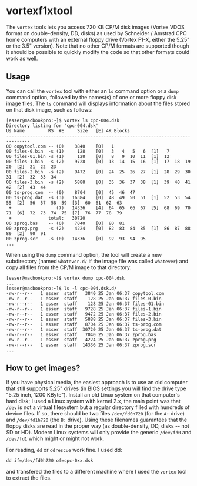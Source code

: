 # vortexf1xtool
The `vortex` tools lets you access 720 KB CP/M disk images (Vortex VDOS format on double-density, DD, disks) as used by Schneider / Amstrad CPC home computers with an external floppy drive (Vortex F1-X, either the 5.25" or the 3.5" version). Note that no other CP/M formats are supported though it should be possible to quickly modify the code so that other formats could work as well.

## Usage

You can call the `vortex` tool with either an `ls` command option or a `dump` command option, followed by the names(s) of one or more floppy disk image files. The `ls` command will displays information about the files stored on that disk image, such as follows:

```
[esser@macbookpro:~]$ vortex ls cpc-004.dsk 
Directory listing for 'cpc-004.dsk'
Us Name         RS  #E     Size   [E] 4K Blocks
-------------------------------------------------------------------------------
00 copytool.com -- (0)    3840    [0]   1 
00 files-0.bin  -s (1)     128    [0]   3   4   5   6  [1]   7 
00 files-01.bin -s (1)     128    [0]   8   9  10  11  [1]  12 
00 files-1.bin  -s (2)    9728    [0]  13  14  15  16  [1]  17  18  19  20  [2]  21  22  23 
00 files-2.bin  -s (2)    9472    [0]  24  25  26  27  [1]  28  29  30  31  [2]  32  33  34 
00 files-3.bin  -s (2)    5888    [0]  35  36  37  38  [1]  39  40  41  42  [2]  43  44 
00 ts-prog.com  -- (0)    8704    [0]  45  46  47 
00 ts-prog.dat  -s (3)   16384    [0]  48  49  50  51  [1]  52  53  54  55  [2]  56  57  58  59  [3]  60  61  62  63 
 +                 (7)   14336    [4]  64  65  66  67  [5]  68  69  70  71  [6]  72  73  74  75  [7]  76  77  78  79 
 +              total:   30720
00 zprog.bas    -- (0)    7040    [0]  80  81 
00 zprog.prg    -s (2)    4224    [0]  82  83  84  85  [1]  86  87  88  89  [2]  90  91 
00 zprog.scr    -s (0)   14336    [0]  92  93  94  95 
...
```

When using the `dump` command option, the tool will create a new subdirectory (named `whatever.d/` if the image file was called `whatever`) and copy all files from the CP/M image to that directory:

```
[esser@macbookpro:~]$ vortex dump cpc-004.dsk 
...
[esser@macbookpro:~]$ ls -l cpc-004.dsk.d/
-rw-r--r--   1 esser  staff   3840 25 Jan 06:37 copytool.com
-rw-r--r--   1 esser  staff    128 25 Jan 06:37 files-0.bin
-rw-r--r--   1 esser  staff    128 25 Jan 06:37 files-01.bin
-rw-r--r--   1 esser  staff   9728 25 Jan 06:37 files-1.bin
-rw-r--r--   1 esser  staff   9472 25 Jan 06:37 files-2.bin
-rw-r--r--   1 esser  staff   5888 25 Jan 06:37 files-3.bin
-rw-r--r--   1 esser  staff   8704 25 Jan 06:37 ts-prog.com
-rw-r--r--   1 esser  staff  30720 25 Jan 06:37 ts-prog.dat
-rw-r--r--   1 esser  staff   7040 25 Jan 06:37 zprog.bas
-rw-r--r--   1 esser  staff   4224 25 Jan 06:37 zprog.prg
-rw-r--r--   1 esser  staff  14336 25 Jan 06:37 zprog.scr
...
```

## How to get images?

If you have physical media, the easiest approach is to use an old computer that still supports 5.25" drives (in BIOS settings you will find the drive type "5.25 inch, 1200 KByte"). Install an old Linux system on that computer's hard disk; I used a Linux system with kernel 2.x, the main point was that `/dev` is not a virtual filesystem but a regular directory filled with hundreds of device files. If so, there should be two files `/dev/fd0h720` (for the `A:` drive) and `/dev/fd1h720` (the `B:` drive). Using these filenames guarantees that the floppy disks are read in the proper way (as double-density, DD, disks -- not SD or HD). Modern Linux systems will only provide the generic `/dev/fd0` and `/dev/fd1` which might or might not work.

For reading, `dd` or `ddrescue` work fine. I used dd:

```
dd if=/dev/fd0h720 of=cpc-0xx.dsk
```

and transfered the files to a different machine where I used the `vortex` tool to extract the files.
